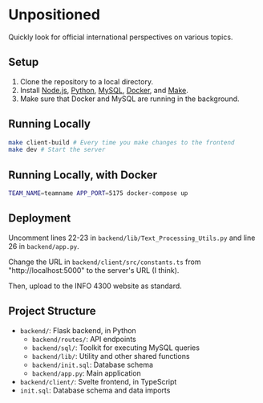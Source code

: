 # Unpositioned

Quickly look for official international perspectives on various topics.

## Setup

1. Clone the repository to a local directory.
2. Install [Node.js](https://nodejs.org/), [Python](https://www.python.org/), [MySQL](https://www.mysql.com/), [Docker](https://www.docker.com/), and [Make](https://formulae.brew.sh/formula/make).
3. Make sure that Docker and MySQL are running in the background.

## Running Locally

```bash
make client-build # Every time you make changes to the frontend
make dev # Start the server
```

## Running Locally, with Docker

```bash
TEAM_NAME=teamname APP_PORT=5175 docker-compose up
```

## Deployment

Uncomment lines 22-23 in `backend/lib/Text_Processing_Utils.py` and line 26 in `backend/app.py`.

Change the URL in `backend/client/src/constants.ts` from "http://localhost:5000" to the server's URL (I think).

Then, upload to the INFO 4300 website as standard.

## Project Structure

-   `backend/`: Flask backend, in Python
    -   `backend/routes/`: API endpoints
    -   `backend/sql/`: Toolkit for executing MySQL queries
    -   `backend/lib/`: Utility and other shared functions
    -   `backend/init.sql`: Database schema
    -   `backend/app.py`: Main application
-   `backend/client/`: Svelte frontend, in TypeScript
-   `init.sql`: Database schema and data imports
